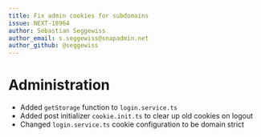```yaml
---
title: Fix admin cookies for subdomains
issue: NEXT-18964
author: Sebastian Seggewiss
author_email: s.seggewiss@snapadmin.net
author_github: @seggewiss
---
```

# Administration
* Added `getStorage` function to `login.service.ts`
* Added post initializer `cookie.init.ts` to clear up old cookies on logout
* Changed `login.service.ts` cookie configuration to be domain strict
